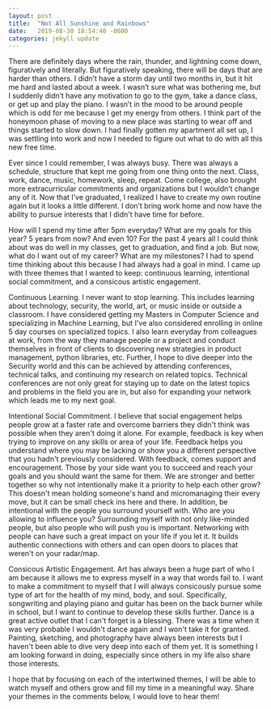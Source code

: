 ```yaml
---
layout: post
title:  "Not All Sunshine and Rainbows"
date:   2019-08-30 18:54:40 -0600
categories: jekyll update
---
```

There are definitely days where the rain, thunder, and lightning come down, figuratively and literally. But figuratively speaking, there will be days that are harder than others. I didn’t have a storm day until two months in, but it hit me hard and lasted about a week. I wasn’t sure what was bothering me, but I suddenly didn’t have any motivation to go to the gym, take a dance class, or get up and play the piano. I wasn’t in the mood to be around people which is odd for me because I get my energy from others. I think part of the honeymoon phase of moving to a new place was starting to wear off and things started to slow down. I had finally gotten my apartment all set up, I was settling into work and now I needed to figure out what to do with all this new free time.  

Ever since I could remember, I was always busy. There was always a schedule, structure that kept me going from one thing onto the next. Class, work, dance, music, homework, sleep, repeat. Come college, also brought more extracurricular commitments and organizations but I wouldn’t change any of it. Now that I’ve graduated, I realized I have to create my own routine again but it looks a little different. I don’t bring work home and now have the ability to pursue interests that I didn't have time for before.

How will I spend my time after 5pm everyday? What are my goals for this year? 5 years from now? And even 10?  For the past 4 years all I could think about was do well in my classes, get to graduation, and find a job.  But now, what do I want out of my career? What are my milestones?  I had to spend time thinking about this because I had always had a goal in mind. I came up with three themes that I wanted to keep: continuous learning, intentional social commitment, and a consicous artistic engagement.

Continuous Learning.
I never want to stop learning.  This includes learning about technology, security, the world, art, or music inside or outside a classroom.  I have considered getting my Masters in Computer Science and specializing in Machine Learning, but I've also considered enrolling in online 5 day courses on specialized topics.  I also learn everyday from colleagues at work, from the way they manage people or a project and conduct themselves in front of clients to discovering new strategies in product management, python libraries, etc.  Further, I hope to dive deeper into the Security world and this can be achieved by attending conferences, technical talks, and continuing my research on related topics. Technical conferences are not only great for staying up to date on the latest topics and problems in the field you are in, but also for expanding your network which leads me to my next goal.

Intentional Social Commitment.
I believe that social engagement helps people grow at a faster rate and overcome barriers they didn't think was possible when they aren't doing it alone. For example, feedback is key when trying to improve on any skills or area of your life.  Feedback helps you understand where you may be lacking or show you a different perspective that you hadn't previously considered.  With feedback, comes support and encouragement.  Those by your side want you to succeed and reach your goals and you should want the same for them.  We are stronger and better together so why not intentionally make it a priority to help each other grow?  This doesn't mean holding someone's hand and micromanaging their every move, but it can be small check ins here and there.  In addition, be intentional with the people you surround yourself with.  Who are you allowing to influence you?  Surrounding myself with not only like-minded people, but also people who will push you is important.  Networking with people can have such a great impact on your life if you let it.  It builds authentic connections with others and can open doors to places that weren't on your radar/map.

Consicous Artistic Engagement.
Art has always been a huge part of who I am because it allows me to express myself in a way that words fail to.  I want to make a commitment to myself that I will always consicously pursue some type of art for the health of my mind, body, and soul.  Specifically, songwriting and playing piano and guitar has been on the back burner while in school, but I want to continue to develop these skills further.  Dance is a great active outlet that I can't forget is a blessing.  There was a time when it was very probable I wouldn't dance again and I won't take it for granted.  Painting, sketching, and photography have always been interests but I haven't been able to dive very deep into each of them yet.  It is something I am looking forward in doing, especially since others in my life also share those interests.

I hope that by focusing on each of the intertwined themes, I will be able to watch myself and others grow and fill my time in a meaningful way.  Share your themes in the comments below, I would love to hear them!